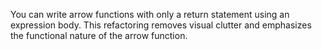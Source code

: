 You can write arrow functions with only a return statement using an expression body. 
This refactoring removes visual clutter and emphasizes the functional nature of the arrow function.